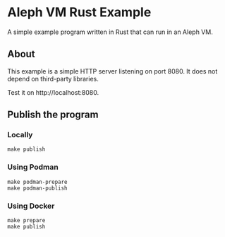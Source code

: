 # Aleph VM Rust Example

A simple example program written in Rust that 
can run in an Aleph VM.

## About

This example is a simple HTTP server listening on port 8080. 
It does not depend on third-party libraries.

Test it on http://localhost:8080.

## Publish the program

### Locally

```shell
make publish
```

### Using Podman

```shell
make podman-prepare
make podman-publish
```

### Using Docker

```shell
make prepare
make publish
```
